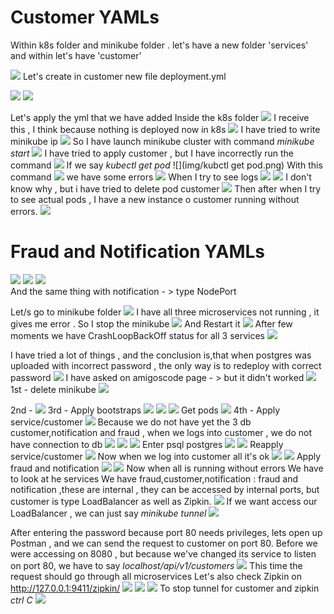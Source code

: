 # Customer YAMLs
Within k8s folder and minikube folder . let's have a new folder 'services' and within
let's have 'customer'

![](img/customer-service-yaml.png)
Let's create in customer new file deployment.yml

![](img/customer-deployment-yaml.png)
![](img/customer-deployment-yaml-2.png)

Let's apply the yml that we have added
Inside  the k8s folder
![](img/customer-kubectl-apply.png)
I receive this , I think because  nothing is deployed now in k8s
![](img/customer-kubectl-apply-error.png)
I have tried to write minikube ip
![](img/minikube-ip.png)
So I have launch minikube cluster with command _minikube start_
![](img/minikube-start.png)
I have tried to apply customer , but I have incorrectly run the command 
![](img/customer-kubectl-apply-2.png)
If we say _kubectl get pod_
![](img/kubctl get pod.png)
With this command 
![](img/kubectl-describe.png)
we have some errors
![](img/crashloop-backoff.png)
When I try to see logs 
![](img/customer-logs.png)
![](img/customer-logs-error.png)
I don't know why , but i have tried to delete pod customer 
![](img/customer-pod-delete.png)
Then after when I try to see actual pods , I have a new instance o customer running
without errors.
![](img/customer-get-pods.png)

# Fraud and Notification YAMLs
![](img/cmd-c-cmd-v-customer.png)
![](img/fraud-deployment-yml.png)
![](img/fraud-service-yml.png)
<br>And the same thing with notification - > type NodePort

Let/s go to minikube folder
![](img/kubectl-apply-fraud-notif-customer.png)
I have all three microservices not running , it gives me error .
So I stop the minikube 
![](img/minikube-stop.png)
And Restart it
![](img/restart-minikube.png)
After few moments we have CrashLoopBackOff status for all 3 services
![](img/kubectl-get-pods-crashloopbackoff.png)

I have tried a lot of things , and the conclusion is,that when
postgres was uploaded with incorrect password , the only way is to redeploy with 
correct password 
![](img/configmap-postgres-error.png)
I have asked on amigoscode page - > but it didn't worked
![](img/facebook-question.png)
1st - delete minikube
![](img/minikube-delete.png)

2nd - ![](img/minikube-start-2.png)
3rd - Apply bootstraps
![](img/kubectl-apply-postgres-bootstrap.png)
![](img/kubectl-apply-rabbitmq-bootstrap.png)
![](img/kubectl-apply-zipkin-bootstrap.png)
Get pods 
![](img/kubectl-get-pods.png)
4th - Apply service/customer
![](img/kubectl-apply-customer.png)
Because we do not have yet the 3 db customer,notification and fraud , when we logs
into customer , we do not have connection to db 
![](img/logs-customer.png)
![](img/kubctl-delete-customer.png)
![](img/kubctl-delete-customer-2.png)
Enter psql postgres
![](img/kubectl-psql.png)
![](img/create-databases.png)
Reapply service/customer
![](img/reapply-customer.png)
Now when we log into customer all it's ok 
![](img/logs-customer-2.png)
![](img/logs-customer-3.png)
Apply fraud and notification
![](img/kubectl-apply-fraud-notofication.png)
![](img/get-pods-all-running-ok.png)
Now when all is running without errors
We have to look at he services 
We have fraud,customer,notification : fraud and notification ,these are internal ,
they can be accessed by internal ports, but customer is type LoadBalancer as well 
as Zipkin.
![](img/kubectl-get-svc.png)
If we want access our LoadBalancer , we can just say _minikube tunnel_
![](img/minikube-tunnel.png)

After entering the password because port 80 needs privileges, 
lets open up Postman , and we can send the request to customer on port 80.
Before we were accessing on 8080 , but because we've changed its service to listen 
on port 80, we have to say _localhost/api/v1/customers_
![](img/postman-k8s-customer.png)
This time the request should go through all microservices
Let's also check Zipkin on http://127.0.0.1:9411/zipkin/
![](img/zipkin-k8s-1.png)
![](img/zipkin-k8s-2.png)
![](img/zipkin-k8s-3.png)
To stop tunnel for customer and zipkin _ctrl C_ 
![](img/stop-tunnel.png)

